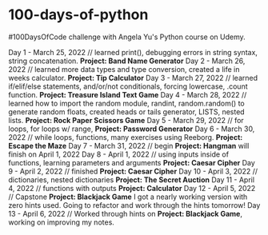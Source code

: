 # 100-days-of-python
#100DaysOfCode challenge with Angela Yu's Python course on Udemy.

Day 1 - March 25, 2022 // learned print(), debugging errors in string syntax, string concatenation. **Project: Band Name Generator**
Day 2 - March 26, 2022 // learned more data types and type conversion, created a life in weeks calculator. **Project: Tip Calculator**
Day 3 - March 27, 2022 // learned if/elif/else statements, and/or/not conditionals, forcing lowercase, .count function. **Project: Treasure Island Text Game**
Day 4 - March 28, 2022 // learned how to import the random module, randint, random.random() to generate random floats, created heads or tails generator, LISTS, nested lists. **Project: Rock Paper Scissors Game**
Day 5 - March 29, 2022 // for loops, for loops w/ range, **Project: Password Generator**
Day 6 - March 30, 2022 // while loops, functions, many exercises using Reeborg. **Project: Escape the Maze**
Day 7 - March 31, 2022 // begin **Project: Hangman** will finish on April 1, 2022
Day 8 - April 1, 2022 // using inputs inside of functions, learning parameters and arguments **Project: Caesar Cipher**
Day 9 - April 2, 2022 // finished **Project: Caesar Cipher**
Day 10 - April 3, 2022 // dictionaries, nested dictionaries **Project: The Secret Auction**
Day 11 - April 4, 2022 // functions with outputs **Project: Calculator**
Day 12 - April 5, 2022 // Capstone **Project: Blackjack Game** I got a nearly working version with zero hints used. Going to refactor and work through the hints tomorrow!
Day 13 - April 6, 2022 // Worked through hints on **Project: Blackjack Game**, working on improving my notes.
